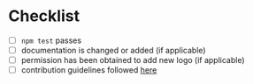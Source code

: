 <!--
Thank you for your pull request. Please provide a description above and review
the requirements below.
-->

# Checklist

<!-- Remove items that do not apply. For completed items, change [ ] to [x]. -->

- [ ] `npm test` passes
- [ ] documentation is changed or added (if applicable)
- [ ] permission has been obtained to add new logo (if applicable)
- [ ] contribution guidelines followed [here](https://github.com/adoptium/adoptium.net/blob/master/CONTRIBUTING.md)
